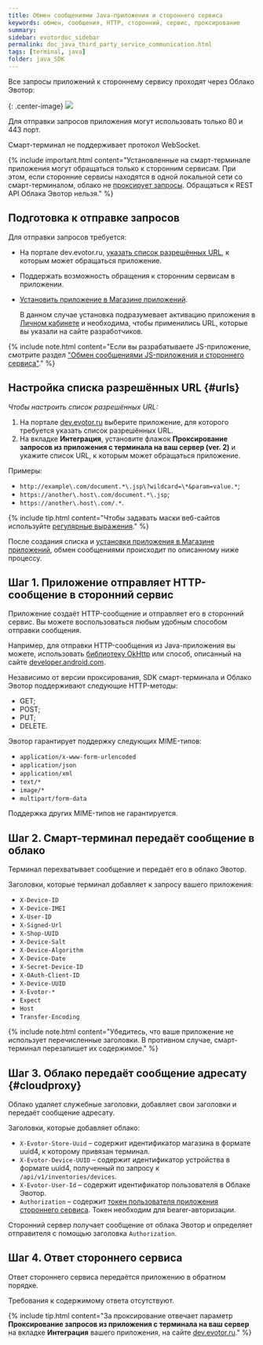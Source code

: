 ```yaml
---
title: Обмен сообщениями Java-приложения и стороннего сервиса
keywords: обмен, сообщения, HTTP, сторонний, сервис, проксирование
summary:
sidebar: evotordoc_sidebar
permalink: doc_java_third_party_service_communication.html
tags: [terminal, java]
folder: java_SDK
---
```


Все запросы приложений к стороннему сервису проходят через Облако Эвотор:

{: .center-image}
![](images\cloud_proxy.png)

Для отправки запросов приложения могут использовать только 80 и 443 порт.

Смарт-терминал не поддерживает протокол WebSocket.

{% include important.html content="Установленные на смарт-терминале приложения могут обращаться только к сторонним сервисам. При этом, если сторонние сервисы находятся в одной локальной сети со смарт-терминалом, облако не [проксирует запросы](./doc_java_third_party_service_communication.html#cloudproxy). Обращаться к REST API Облака Эвотор нельзя." %}

## Подготовка к отправке запросов

Для отправки запросов требуется:

* На портале dev.evotor.ru, [указать список разрешённых URL](doc_java_third_party_service_communication.html#urls), к которым может обращаться приложение.
* Поддержать возможность обращения к сторонним сервисам в приложении.
* [Установить приложение в Магазине приложений](./doc_app_installation.html#MarkeplaceAppInstallation).

  В данном случае установка подразумевает активацию приложения в [Личном кабинете](https://lk.evotor.ru) и необходима, чтобы применились URL, которые вы указали на сайте разработчиков.

{% include note.html content="Если вы разрабатываете JS-приложение, смотрите раздел [\"Обмен сообщениями JS-приложения и стороннего сервиса\"](./doc_js_third_party_service_communication.html)." %}

## Настройка списка разрешённых URL {#urls}

*Чтобы настроить список разрешённых URL:*

1. На портале [dev.evotor.ru](https://dev.evotor.ru) выберите приложение, для которого требуется указать список разрешённых URL.
2. На вкладке **Интеграция**, установите флажок **Проксирование запросов из приложения с терминала на ваш сервер (ver. 2)** и укажите список URL, к которым может обращаться приложение.

Примеры:

* `http://example\.com/document.*\.jsp\?wildcard=\*&param=value.*`;
* `https://another\.host\.com/document.*\.jsp`;
* `https://another\.host\.com/.*`.

{% include tip.html content="Чтобы задавать маски веб-сайтов используйте [регулярные выражения](http://docs.oracle.com/javase/8/docs/api/java/util/regex/Pattern.html#sum)." %}

После создания списка и [установки приложения в Магазине приложений](./doc_app_installation.html#MarkeplaceAppInstallation), обмен сообщениями происходит по описанному ниже процессу.

## Шаг 1. Приложение отправляет HTTP-сообщение в сторонний сервис

Приложение создаёт HTTP-сообщение и отправляет его в сторонний сервис. Вы можете воспользоваться любым удобным способом отправки сообщения.

Например, для отправки HTTP-сообщения из Java-приложения вы можете, использовать [библиотеку OkHttp](http://square.github.io/okhttp/) или способ, описанный на сайте [developer.android.com](https://developer.android.com/training/basics/network-ops/connecting.html).

Независимо от версии проксирования, SDK смарт-терминала и Облако Эвотор поддерживают следующие HTTP-методы:

* GET;
* POST;
* PUT;
* DELETE.

Эвотор гарантирует поддержку следующих MIME-типов:

* `application/x-www-form-urlencoded`
* `application/json`
* `application/xml`
* `text/*`
* `image/*`
* `multipart/form-data`

Поддержка других MIME-типов не гарантируется.

## Шаг 2. Смарт-терминал передаёт сообщение в облако

Терминал перехватывает сообщение и передаёт его в облако Эвотор.

Заголовки, которые терминал добавляет к запросу вашего приложения:

* `X-Device-ID`
* `X-Device-IMEI`
* `X-User-ID`
* `X-Signed-Url`
* `X-Shop-UUID`
* `X-Device-Salt`
* `X-Device-Algorithm`
* `X-Device-Date`
* `X-Secret-Device-ID`
* `X-OAuth-Client-ID`
* `X-Device-UUID`
* `X-Evotor-*`
* `Expect`
* `Host`
* `Transfer-Encoding`

{% include note.html content="Убедитесь, что ваше приложение не использует перечисленные заголовки. В противном случае, смарт-терминал перезапишет их содержимое." %}

## Шаг 3. Облако передаёт сообщение адресату {#cloudproxy}

Облако удаляет служебные заголовки, добавляет свои заголовки и передаёт сообщение адресату.

Заголовки, которые добавляет облако:

* `X-Evotor-Store-Uuid` – содержит идентификатор магазина в формате uuid4, к которому привязан терминал.
* `X-Evotor-Device-UUID` – содержит идентификатор устройства в формате uuid4, полученный по запросу к `/api/v1/inventories/devices`.
* `X-Evotor-User-Id` – содержит идентификатор пользователя в Облаке Эвотор.
* `Authorization` – содержит [токен пользователя приложения стороннего сервиса](./doc_evotor_api_authorization.html#usersToken). Токен необходим для bearer-авторизации.

Сторонний сервер получает сообщение от облака Эвотор и определяет отправителя с помощью заголовка `Authorization`.

## Шаг 4. Ответ стороннего сервиса

Ответ стороннего сервиса передаётся приложению в обратном порядке.

Требования к содержимому ответа отсутствуют.

{% include tip.html content="За проксирование отвечает параметр **Проксирование запросов из приложения с терминала на ваш сервер** на вкладке **Интеграция** вашего приложения, на сайте [dev.evotor.ru](https://dev.evotor.ru/)." %}
